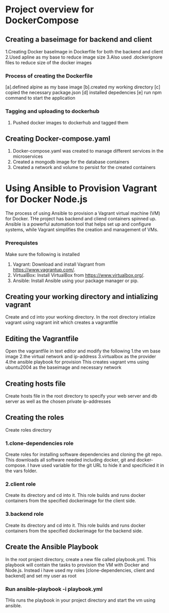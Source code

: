 # **Project overview for DockerCompose**

## **Creating a baseimage for backend and client**
 1.Creating Docker baseImage in Dockerfile for both the backend and client 
 2.Used apline as my base to reduce image size
 3.Also used .dockerignore files to reduce size of the docker images 

### **Process of creating the Dockerfile**
 [a].defined alpine as my base image
 [b].created my working directory
 [c] copied the necessary package.json
 [d] installed depedencies
 [e] run npm command to start the application

### Tagging and uploading to dockerhub 
 1. Pushed docker images to dockerhub and tagged them

## **Creating Docker-compose.yaml**
 1. Docker-compose.yaml was created to manage different services in the microservices
 2. Created a mongodb image for the database containers
 3. Created a network and volume to persist for the created containers

# **Using Ansible to Provision Vagrant for Docker Node.js**
The process of using Ansible to provision a Vagrant virtual machine (VM) for Docker. THe project has backend and cliend containers spinned up. Ansible is a powerful automation tool that helps set up and configure systems, while Vagrant simplifies the creation and management of VMs. 

###  Prerequistes
Make sure the following is installed
   1. Vagrant: Download and install Vagrant from https://www.vagrantup.com/.
   2. VirtualBox: Install VirtualBox from https://www.virtualbox.org/.
   3. Ansible: Install Ansible using your package manager or pip.

##  **Creating your working directory and intializing vagrant**
 Create and cd into your working directory. 
  In the root directory intialize vagrant using vagrant init which creates a vagrantfile

##  **Editing the Vagrantfile**
Open the vagrantfile in text editor and modify the following
   1.the vm base image
   2.the virtual network and ip-address
   3.virtualbox as the provider
   4.the ansible playbook for provision
This creates vagrant vms using ubuntu2004 as the baseimage and necessary network

##  **Creating hosts file**
Create hosts file in the root directory to specify your web server and db server as well as the chosen private ip-addresses

##  **Creating the roles**
Create roles directory
### 1.clone-dependencies role
Create roles for installing software dependencies and cloning the git repo. This downloads all software needed including docker, git and docker-compose. I have used variable for the git URL to hide it and specificied it in the vars folder.
### 2.client role
Create its directory and cd into it. This role builds and runs docker containers from the specified dockerimage for the client side.
### 3.backend role
Create its directory and cd into it. This role builds and runs docker containers from the specified dockerimage for the backend side.

##  **Create the Ansible Playbook**
In the root project directory, create a new file called playbook.yml. This playbook will contain the tasks to provision the VM with Docker and Node.js. Instead i have used my roles [clone-dependencies, client and backend] and set my user as root 

### Run ansible-playbook -i playbook.yml 
 THis runs the playbook in your project directory and start the vm using ansible. 